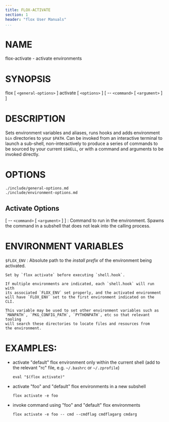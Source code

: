 ```yaml
---
title: FLOX-ACTIVATE
section: 1
header: "flox User Manuals"
...
```


# NAME

flox-activate - activate environments

# SYNOPSIS

flox [ `<general-options>` ] activate [ `<options>` ] [ -- `<command>` [ `<argument>` ] ]

# DESCRIPTION

Sets environment variables and aliases, runs hooks and adds environment
`bin` directories to your `$PATH`. Can be invoked from an interactive
terminal to launch a sub-shell, non-interactively to produce
a series of commands to be sourced by your current `$SHELL`,
or with a command and arguments to be invoked directly.



# OPTIONS

```{.include}
./include/general-options.md
./include/environment-options.md
```

## Activate Options

[ -- `<command>` [ `<argument>` ] ]
:   Command to run in the environment.
    Spawns the command in a subshell
    that does not leak into the calling process.


# ENVIRONMENT VARIABLES

`$FLOX_ENV`
:   Absolute path to the _install prefix_ of the environment being activated.

    Set by `flox activate` before executing `shell.hook`.

    If multiple environments are indicated, each `shell.hook` will run with
    its associated `FLOX_ENV` set properly, and the activated environment
    will have `FLOX_ENV` set to the first environment indicated on the CLI.

    This variable may be used to set other environment variables such as
    `MANPATH`, `PKG_CONFIG_PATH`, `PYTHONPATH`, etc so that relevant tooling
    will search these directories to locate files and resources from
    the environment.


# EXAMPLES:

-   activate "default" flox environment only within the current shell
    (add to the relevant "rc" file, e.g. `~/.bashrc` or `~/.zprofile`)

    ```
    eval "$(flox activate)"
    ```

-   activate "foo" and "default" flox environments in a new subshell

    ```
    flox activate -e foo
    ```

-   invoke command using "foo" and "default" flox environments

    ```
    flox activate -e foo -- cmd --cmdflag cmdflagarg cmdarg
    ```
